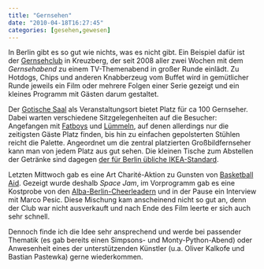 ```yaml
---
title: "Gernsehen"
date: "2010-04-18T16:27:45"
categories: [gesehen,gewesen]
---
```


In Berlin gibt es so gut wie nichts, was es nicht gibt. Ein Beispiel dafür ist der [Gernsehclub](http://gernsehclub.de) in Kreuzberg, der seit 2008 aller zwei Wochen mit dem *Gernsehabend* zu einem TV-Themenabend in großer Runde einlädt. Zu Hotdogs, Chips und anderen Knabberzeug vom Buffet wird in gemütlicher Runde jeweils ein Film oder mehrere Folgen einer Serie gezeigt und ein kleines Programm mit Gästen darum gestaltet.

Der [Gotische Saal](http://www.gotischersaal.de/) als Veranstaltungsort bietet Platz für ca 100 Gernseher. Dabei warten verschiedene Sitzgelegenheiten auf die Besucher: Angefangen mit [Fatboys](http://www.fatboy.de) und [Lümmeln](http://www.myluemmel.de), auf denen allerdings nur die zeitigsten Gäste Platz finden, bis hin zu einfachen gepolsterten Stühlen reicht die Palette. Angeordnet um die zentral platzierten Großbildfernseher kann man von jedem Platz aus gut sehen. Die kleinen Tische zum Abstellen der Getränke sind dagegen [der für Berlin übliche IKEA-Standard](/2010/03/20/play-berlin/).

Letzten Mittwoch gab es eine Art Charité-Aktion zu Gunsten von [Basketball Aid](http://www.basketball-aid.de/). Gezeigt wurde deshalb *Space Jam*, im Vorprogramm gab es eine Kostprobe von den [Alba-Berlin-Cheerleadern](http://albaberlin.de/staticsite/staticsite.php?menuid=1042&topmenu=5&keepmenu=inactive&public=ir6g2ta7661p6jbshmatub9jk4) und in der Pause ein Interview mit Marco Pesic. Diese Mischung kam anscheinend nicht so gut an, denn der Club war nicht ausverkauft und nach Ende des Film leerte er sich auch sehr schnell.

Dennoch finde ich die Idee sehr ansprechend und werde bei passender Thematik (es gab bereits einen Simpsons- und Monty-Python-Abend) oder Anwesenheit eines der unterstützenden Künstler (u.a. Oliver Kalkofe und Bastian Pastewka) gerne wiederkommen.
